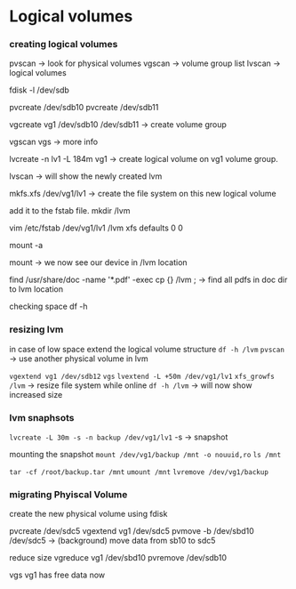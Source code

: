 # Logical volumes

### creating logical volumes
pvscan -> look for physical volumes
vgscan -> volume group list
lvscan -> logical volumes

fdisk -l /dev/sdb

pvcreate /dev/sdb10
pvcreate /dev/sdb11

vgcreate vg1 /dev/sdb10 /dev/sdb11 -> create volume group

vgscan
vgs -> more info

lvcreate -n lv1 -L 184m vg1 -> create logical volume on vg1 volume group.

lvscan -> will show the newly created lvm

mkfs.xfs /dev/vg1/lv1 -> create the file system on this new logical volume

add it to the fstab file.
mkdir /lvm

vim /etc/fstab
/dev/vg1/lv1 /lvm xfs defaults 0 0

mount -a 

mount -> we now see our device in /lvm location

find /usr/share/doc -name '*.pdf' -exec cp {} /lvm \; -> find all pdfs in doc dir to lvm location

checking space
df -h

### resizing lvm
in case of low space
extend the logical volume structure
`df -h /lvm`
`pvscan` -> use another physical volume in lvm

`vgextend vg1 /dev/sdb12`
`vgs`
`lvextend -L +50m /dev/vg1/lv1`
`xfs_growfs /lvm` -> resize file system while online
`df -h /lvm` -> will now show increased size

### lvm snaphsots
`lvcreate -L 30m -s -n backup /dev/vg1/lv1`
-s -> snapshot

mounting the snapshot
`mount /dev/vg1/backup /mnt -o nouuid,ro`
`ls /mnt`

`tar -cf /root/backup.tar /mnt`
`umount /mnt`
`lvremove /dev/vg1/backup`

### migrating Phyiscal Volume
create the new physical volume using fdisk

pvcreate /dev/sdc5
vgextend vg1 /dev/sdc5
pvmove -b /dev/sbd10 /dev/sdc5 -> (background) move data from sb10 to sdc5

reduce size
vgreduce vg1 /dev/sbd10
pvremove /dev/sdb10

vgs
vg1 has free data now

